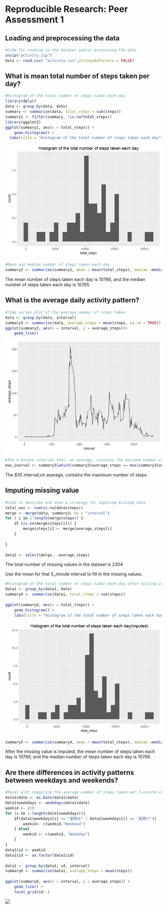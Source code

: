 # Reproducible Research: Peer Assessment 1



## Loading and preprocessing the data


```r
#Code for reading in the dataset and/or processing the data
unzip("activity.zip")
data <- read.csv( "activity.csv",stringsAsFactors = FALSE)
```

## What is mean total number of steps taken per day?

```r
#Histogram of the total number of steps taken each day
library(dplyr)
data <- group_by(data, date)
summary <- summarise(data, total_steps = sum(steps))
summary1 <- filter(summary, !is.na(total_steps))
library(ggplot2)
ggplot(summary1, aes(x = total_steps)) +
    geom_histogram() +
  labs(title = "Histogram of the total number of steps taken each day")
```

![](figure/unnamed-chunk-3-1.png)<!-- -->


```r
#Mean and median number of steps taken each day 
summary2 <- summarise(summary1, mean = mean(total_steps), median =median(total_steps))
```

The mean number of steps taken each day is 10766, and the median number of steps taken each day is 10765.


    

## What is the average daily activity pattern?

```r
#Time series plot of the average number of steps taken
data <- group_by(data, interval)
summary3 <- summarise(data, average_steps = mean(steps, na.rm = TRUE))
ggplot(summary3, aes(x = interval, y = average_steps))+
    geom_line()
```

![](figure/unnamed-chunk-5-1.png)<!-- -->


```r
#The 5-minute interval that, on average, contains the maximum number of steps
max_inerval <- summary3[which(summary3$average_steps == max(summary3$average_steps)), 1]
```

The 835 interval,on average, contains the maximum number of steps.

## Imputing missing value


```r
#Code to describe and show a strategy for imputing missing data
total_nas <- sum(is.na(data$steps))
merge <- merge(data, summary3, by = "interval")
for ( i in 1:length(merge$steps)) {
    if (is.na(merge$steps[i])) {
        merge$steps[i] <- merge$average_steps[i]
    }
     
}

data1 <- select(merge, -average_steps)
```

The total number of missing values in the dataset is 2304

Use the mean for that 5_minute interval to fill in the missing values.



```r
#Histogram of the total number of steps taken each day after missing values are imputed
data1 <- group_by(data1, date)
summary4 <- summarise(data1, total_steps = sum(steps))

ggplot(summary4, aes(x = total_steps)) +
    geom_histogram() +
    labs(title = "Histogram of the total number of steps taken each day(Imputed)")
```

![](figure/unnamed-chunk-8-1.png)<!-- -->

```r
summary5 <- summarise(summary4, mean = mean(total_steps), median =median(total_steps))
```

     
After the missing value is imputed, the mean number of steps taken each day is 10766, and the median number of steps taken each day is 10766.


## Are there differences in activity patterns between weekdays and weekends?


```r
#Panel plot comparing the average number of steps taken per 5-minute interval #across weekdays and weekends
data1$date <- as.Date(data1$date)
data1$weekdays <- weekdays(data1$date)
weekid <- c()
for (i in 1:length(data1$weekdays)){
    if(data1$weekdays[i] == "星期日" | data1$weekdays[i] == "星期六"){
        weekid<- c(weekid,"Weekend")
    } else{
        weekid <- c(weekid, "Weekday")
    }    
}
data1$id <- weekid
data1$id <- as.factor(data1$id)

data1 <- group_by(data1, id, interval)
summary6 <- summarise(data1, average_steps = mean(steps))

ggplot(summary6, aes(x = interval, y = average_steps)) +
    geom_line() +
    facet_grid(id~.)
```

![](PA_template_files/figure-html/unnamed-chunk-9-1.png)<!-- -->
